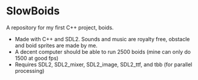# SlowBoids
A repository for my first C++ project, boids.
- Made with C++ and SDL2. Sounds and music are royalty free,
  obstacle and boid sprites are made by me.
- A decent computer should be able to run 2500 boids (mine can only do 1500 at good fps)
- Requires SDL2, SDL2_mixer, SDL2_image, SDL2_ttf, and tbb
  (for parallel processing)
  
